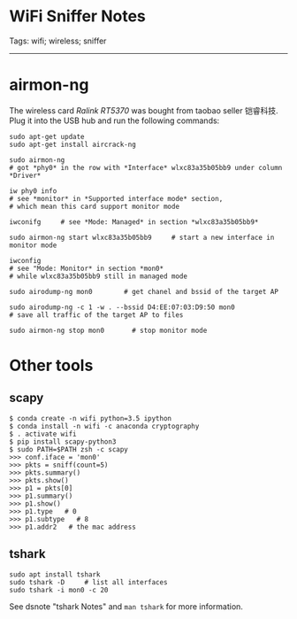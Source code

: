 # WiFi Sniffer Notes
Tags: wifi; wireless; sniffer

------

# airmon-ng

The wireless card *Ralink RT5370* was bought from taobao seller 铠睿科技.
Plug it into the USB hub and run the following commands:
```
sudo apt-get update
sudo apt-get install aircrack-ng

sudo airmon-ng
# got *phy0* in the row with *Interface* wlxc83a35b05bb9 under column *Driver*

iw phy0 info
# see *monitor* in *Supported interface mode* section,
# which mean this card support monitor mode

iwconifg     # see *Mode: Managed* in section *wlxc83a35b05bb9*

sudo airmon-ng start wlxc83a35b05bb9     # start a new interface in monitor mode

iwconfig
# see "Mode: Monitor* in section *mon0*
# while wlxc83a35b05bb9 still in managed mode

sudo airodump-ng mon0        # get chanel and bssid of the target AP

sudo airodump-ng -c 1 -w . --bssid D4:EE:07:03:D9:50 mon0
# save all traffic of the target AP to files

sudo airmon-ng stop mon0       # stop monitor mode
```

# Other tools

## scapy
```
$ conda create -n wifi python=3.5 ipython
$ conda install -n wifi -c anaconda cryptography
$ . activate wifi
$ pip install scapy-python3
$ sudo PATH=$PATH zsh -c scapy
>>> conf.iface = 'mon0'
>>> pkts = sniff(count=5)
>>> pkts.summary()
>>> pkts.show()
>>> p1 = pkts[0]
>>> p1.summary()
>>> p1.show()
>>> p1.type   # 0
>>> p1.subtype   # 8
>>> p1.addr2   # the mac address
```

## tshark
```
sudo apt install tshark
sudo tshark -D     # list all interfaces
sudo tshark -i mon0 -c 20
```

See dsnote "tshark Notes" and `man tshark` for more information.
